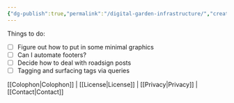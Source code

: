 ```yaml
---
{"dg-publish":true,"permalink":"/digital-garden-infrastructure/","created":"2023-03-16T17:46:19.121-04:00","updated":"2023-03-19T19:15:18.479-04:00"}
---
```


Things to do:

- [ ] Figure out how to put in some minimal graphics
- [ ] Can I automate footers?
- [ ] Decide how to deal with roadsign posts
- [ ] Tagging and surfacing tags via queries

[[Colophon\|Colophon]] | [[License\|License]] | [[Privacy\|Privacy]] | [[Contact\|Contact]]